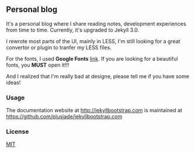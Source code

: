## Personal blog  


It's a personal blog where I share reading notes, development experiences from time to time. Currently, it's upgraded to Jekyll 3.0.

I rewrote most parts of the UI, mainly in LESS, I'm still looking for a great convertor or plugin to tranfer my LESS files.

For the fonts, I used __Google Fonts__  [link](https://www.google.com/fonts). If you are looking for a beautiful fonts, you __MUST__ open it!!!

And I realized that I'm really bad at designe, please tell me if you have some ideas!

### Usage

The documentation website at <http://jekyllbootstrap.com> is maintained at https://github.com/plusjade/jekyllbootstrap.com



### License

[MIT](http://opensource.org/licenses/MIT)
